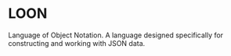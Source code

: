 # LOON
Language of Object Notation. A language designed specifically for constructing and working with JSON data.
